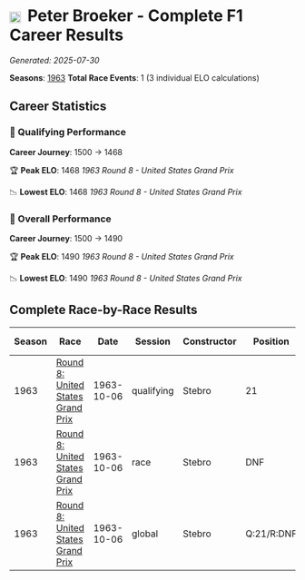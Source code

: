 # <img src="https://upload.wikimedia.org/wikipedia/commons/c/cf/Flag_of_Canada.svg" alt="Canada" width="20" height="auto" style="vertical-align: middle; margin-right: 5px;" onerror="this.outerHTML='🇨🇦'; this.style.marginRight='5px';"/> Peter Broeker - Complete F1 Career Results

*Generated: 2025-07-30*

**Seasons**: [1963](../results/1963-season-report.md)
**Total Race Events**: 1 (3 individual ELO calculations)

## Career Statistics

### 🏁 Qualifying Performance
**Career Journey**: 1500 → 1468

🏆 **Peak ELO**: 1468
   *1963 Round 8 - United States Grand Prix*

📉 **Lowest ELO**: 1468
   *1963 Round 8 - United States Grand Prix*

### 🌟 Overall Performance
**Career Journey**: 1500 → 1490

🏆 **Peak ELO**: 1490
   *1963 Round 8 - United States Grand Prix*

📉 **Lowest ELO**: 1490
   *1963 Round 8 - United States Grand Prix*


## Complete Race-by-Race Results

| Season | Race | Date | Session | Constructor | Position | Starting ELO | ELO Change | Final ELO | Teammate |
|--------|------|------|---------|-------------|----------|--------------|------------|-----------|----------|
| 1963 | [Round 8: United States Grand Prix](../results/1963-season-report.md#round-8-united-states-grand-prix) | 1963-10-06 | qualifying | Stebro | 21 | 1500 | -32 | 1468 | <img src="https://upload.wikimedia.org/wikipedia/commons/2/20/Flag_of_the_Netherlands.svg" alt="Netherlands" width="20" height="auto" style="vertical-align: middle; margin-right: 5px;" onerror="this.outerHTML='🇳🇱'; this.style.marginRight='5px';"/> Ernie de Vos |
| 1963 | [Round 8: United States Grand Prix](../results/1963-season-report.md#round-8-united-states-grand-prix) | 1963-10-06 | race | Stebro | DNF | 1500 | N/A | 1500 | <img src="https://upload.wikimedia.org/wikipedia/commons/2/20/Flag_of_the_Netherlands.svg" alt="Netherlands" width="20" height="auto" style="vertical-align: middle; margin-right: 5px;" onerror="this.outerHTML='🇳🇱'; this.style.marginRight='5px';"/> Ernie de Vos |
| 1963 | [Round 8: United States Grand Prix](../results/1963-season-report.md#round-8-united-states-grand-prix) | 1963-10-06 | global | Stebro | Q:21/R:DNF | 1500 | -10 | 1490 | <img src="https://upload.wikimedia.org/wikipedia/commons/2/20/Flag_of_the_Netherlands.svg" alt="Netherlands" width="20" height="auto" style="vertical-align: middle; margin-right: 5px;" onerror="this.outerHTML='🇳🇱'; this.style.marginRight='5px';"/> Ernie de Vos |
